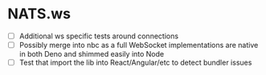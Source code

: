 # NATS.ws

- [ ] Additional ws specific tests around connections
- [ ] Possibly merge into nbc as a full WebSocket implementations are native in both Deno and shimmed easily into Node
- [ ] Test that import the lib into React/Angular/etc to detect bundler issues
